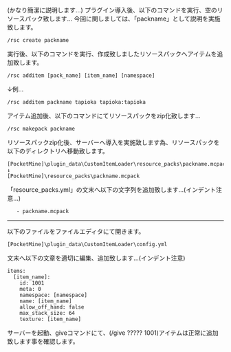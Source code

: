 (かなり簡潔に説明します...)
プラグイン導入後、以下のコマンドを実行、空のリソースパック致します...
今回に関しましては、「packname」として説明を実施致します。
```
/rsc create packname
```
実行後、以下のコマンドを実行、作成致しましたリソースパックへアイテムを追加致します。
```
/rsc additem [pack_name] [item_name] [namespace]
```
↓例...
```
/rsc additem packname tapioka tapioka:tapioka
```
アイテム追加後、以下のコマンドにてリソースパックをzip化致します...
```
/rsc makepack packname
```
リソースパックzip化後、サーバーへ導入を実施致します為、リソースパックを以下のディレクトリへ移動致します。
```
[PocketMine]\plugin_data\CustomItemLoader\resource_packs\packname.mcpack
↓
[PocketMine]\resource_packs\packname.mcpack
```

「resource_packs.yml」の文末へ以下の文字列を追加致します...(インデント注意...)
```
   - packname.mcpack
```

<hr>

以下のファイルをファイルエディタにて開きます。
```
[PocketMine]\plugin_data\CustomItemLoader\config.yml
```
文末へ以下の文章を適切に編集、追加致します...(インデント注意)
```
items:
  [item_name]:
    id: 1001
    meta: 0
    namespace: [namespace]
    name: [item_name]
    allow_off_hand: false
    max_stack_size: 64
    texture: [item_name]
```

サーバーを起動、giveコマンドにて、(/give ????? 1001)アイテムは正常に追加致します事を確認します。

